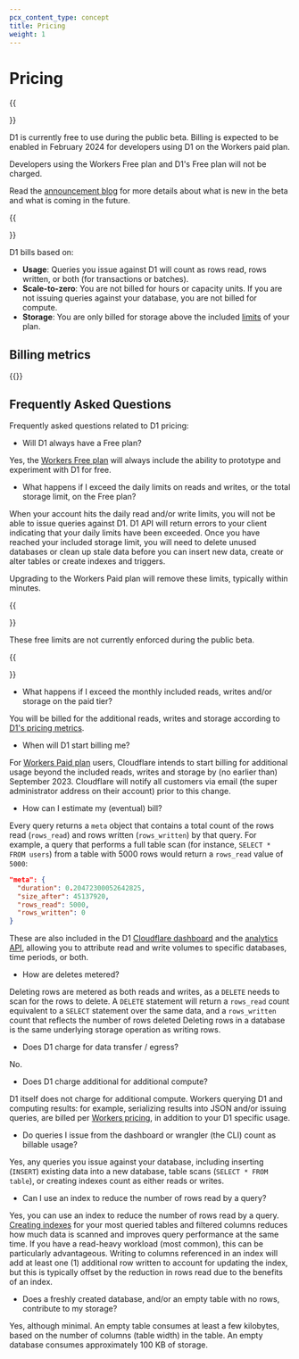 ```yaml
---
pcx_content_type: concept
title: Pricing
weight: 1
---
```


# Pricing

{{<Aside type="note" header="D1 public beta">}}

D1 is currently free to use during the public beta. Billing is expected to be enabled in February 2024 for developers using D1 on the Workers paid plan.

Developers using the Workers Free plan and D1's Free plan will not be charged.

Read the [announcement blog](https://blog.cloudflare.com/d1-open-beta-is-here/) for more details about what is new in the beta and what is coming in the future.

{{</Aside>}}

D1 bills based on:

- **Usage**: Queries you issue against D1 will count as rows read, rows written, or both (for transactions or batches).
- **Scale-to-zero**: You are not billed for hours or capacity units. If you are not issuing queries against your database, you are not billed for compute.
- **Storage**: You are only billed for storage above the included [limits](/d1/platform/limits/) of your plan.

## Billing metrics

{{<render file="_d1-pricing.md" productFolder="workers">}}

## Frequently Asked Questions

Frequently asked questions related to D1 pricing:

- Will D1 always have a Free plan?

Yes, the [Workers Free plan](/workers/platform/pricing/#workers) will always include the ability to prototype and experiment with D1 for free.

- What happens if I exceed the daily limits on reads and writes, or the total storage limit, on the Free plan?

When your account hits the daily read and/or write limits, you will not be able to issue queries against D1. D1 API will return errors to your client indicating that your daily limits have been exceeded. Once you have reached your included storage limit, you will need to delete unused databases or clean up stale data before you can insert new data, create or alter tables or create indexes and triggers.

Upgrading to the Workers Paid plan will remove these limits, typically within minutes.

{{<Aside type="note">}}

These free limits are not currently enforced during the public beta.

{{</Aside>}}

- What happens if I exceed the monthly included reads, writes and/or storage on the paid tier?

You will be billed for the additional reads, writes and storage according to [D1's pricing metrics](#billing-metrics).

- When will D1 start billing me?

For [Workers Paid plan](/workers/platform/pricing/#workers) users, Cloudflare intends to start billing for additional usage beyond the included reads, writes and storage by (no earlier than) September 2023. Cloudflare will notify all customers via email (the super administrator address on their account) prior to this change.

- How can I estimate my (eventual) bill?

Every query returns a `meta` object that contains a total count of the rows read (`rows_read`) and rows written (`rows_written`) by that query. For example, a query that performs a full table scan (for instance, `SELECT * FROM users`) from a table with 5000 rows would return a `rows_read` value of `5000`:

```json
"meta": {
  "duration": 0.20472300052642825,
  "size_after": 45137920,
  "rows_read": 5000,
  "rows_written": 0
}
```

These are also included in the D1 [Cloudflare dashboard](https://dash.cloudflare.com) and the [analytics API](/d1/observability/metrics-analytics/), allowing you to attribute read and write volumes to specific databases, time periods, or both.

- How are deletes metered?

Deleting rows are metered as both reads and writes, as a `DELETE` needs to scan for the rows to delete. A `DELETE` statement will return a `rows_read` count equivalent to a `SELECT` statement over the same data, and a `rows_written` count that reflects the number of rows deleted Deleting rows in a database is the same underlying storage operation as writing rows.

- Does D1 charge for data transfer / egress?

No.

- Does D1 charge additional for additional compute?

D1 itself does not charge for additional compute. Workers querying D1 and computing results: for example, serializing results into JSON and/or issuing queries, are billed per [Workers pricing](/workers/platform/pricing/#workers), in addition to your D1 specific usage.

- Do queries I issue from the dashboard or wrangler (the CLI) count as billable usage?

Yes, any queries you issue against your database, including inserting (`INSERT`) existing data into a new database, table scans (`SELECT * FROM table`), or creating indexes count as either reads or writes.

- Can I use an index to reduce the number of rows read by a query?

Yes, you can use an index to reduce the number of rows read by a query. [Creating indexes](/d1/how-to/using-indexes/) for your most queried tables and filtered columns reduces how much data is scanned and improves query performance at the same time. If you have a read-heavy workload (most common), this can be particularly advantageous. Writing to columns referenced in an index will add at least one (1) additional row written to account for updating the index, but this is typically offset by the reduction in rows read due to the benefits of an index.

- Does a freshly created database, and/or an empty table with no rows, contribute to my storage?

Yes, although minimal. An empty table consumes at least a few kilobytes, based on the number of columns (table width) in the table. An empty database consumes approximately 100 KB of storage.
